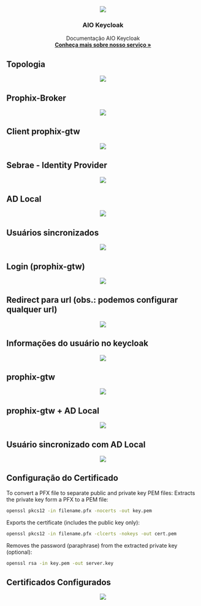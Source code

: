 <p align="center">
  <a href="https://onsac.com/">
    <img src="https://github.com/onsac/prophix/blob/main/Imagens/AIO-KEYCLOAK.png" >
  </a>
</p>

<h3 align="center">AIO Keycloak</h3>

<p align="center">
  Documentação AIO Keycloak
  <br>
  <a href="https://onsac.com/"><strong>Conheça mais sobre nosso serviço »</strong></a>
  </p>
 


## Topologia

<p align="center">
     <img src="https://github.com/onsac/prophix/blob/main/Imagens/1%20-%20Topologia.jpeg" >
</p>

## Prophix-Broker

<p align="center">
     <img src="https://github.com/onsac/prophix/blob/main/Imagens/2%20-%20Prophix-Broker.jpeg" >
</p>

## Client prophix-gtw

<p align="center">
     <img src="https://github.com/onsac/prophix/blob/main/Imagens/3%20-%20Client%20prophix-gtw.jpeg" >
</p>

## Sebrae - Identity Provider

<p align="center">
     <img src="https://github.com/onsac/prophix/blob/main/Imagens/4%20-%20Sebrae%20-%20Identity%20Provider.jpeg" >
</p>

## AD Local

<p align="center">
     <img src="https://github.com/onsac/prophix/blob/main/Imagens/5%20-%20AD%20Local.jpeg" >
</p>

## Usuários sincronizados

<p align="center">
     <img src="https://github.com/onsac/prophix/blob/main/Imagens/6%20-%20Usu%C3%A1rios%20sincronizados.jpeg" >
</p>

## Login (prophix-gtw)

<p align="center">
     <img src="https://github.com/onsac/prophix/blob/main/Imagens/7%20-%20Login%20(prophix-gtw).jpeg" >
</p>

## Redirect para url (obs.: podemos configurar qualquer url)

<p align="center">
     <img src="https://github.com/onsac/prophix/blob/main/Imagens/8%20-%20Redirect%20para%20url%20(obs%20podemos%20configurar%20qualquer%20url).jpeg" >
</p>

##  Informações do usuário no keycloak

<p align="center">
     <img src="https://github.com/onsac/prophix/blob/main/Imagens/9%20-%20Informa%C3%A7%C3%B5es%20do%20usu%C3%A1rio%20no%20keycloak.jpeg" >
</p>

## prophix-gtw

<p align="center">
     <img src="https://github.com/onsac/prophix/blob/main/Imagens/10%20-%20prophix-gtw.jpeg" >
</p>

## prophix-gtw + AD Local

<p align="center">
     <img src="https://github.com/onsac/prophix/blob/main/Imagens/11%20-%20prophix-gtw%20%2B%20AD%20Local.jpeg" >
</p>

## Usuário sincronizado com AD Local

<p align="center">
     <img src="https://github.com/onsac/prophix/blob/main/Imagens/12%20-%20AD%20Local.jpeg" >
</p>

## Configuração do Certificado

To convert a PFX file to separate public and private key PEM files:
Extracts the private key form a PFX to a PEM file:
```sh
openssl pkcs12 -in filename.pfx -nocerts -out key.pem
```
Exports the certificate (includes the public key only):
```sh
openssl pkcs12 -in filename.pfx -clcerts -nokeys -out cert.pem
```
Removes the password (paraphrase) from the extracted private key (optional):
```sh
openssl rsa -in key.pem -out server.key
```
## Certificados Configurados
<p align="center">
     <img src="https://github.com/onsac/prophix/blob/main/Imagens/Keyclock_Certificados_Configurados.jpeg" >
</p>
